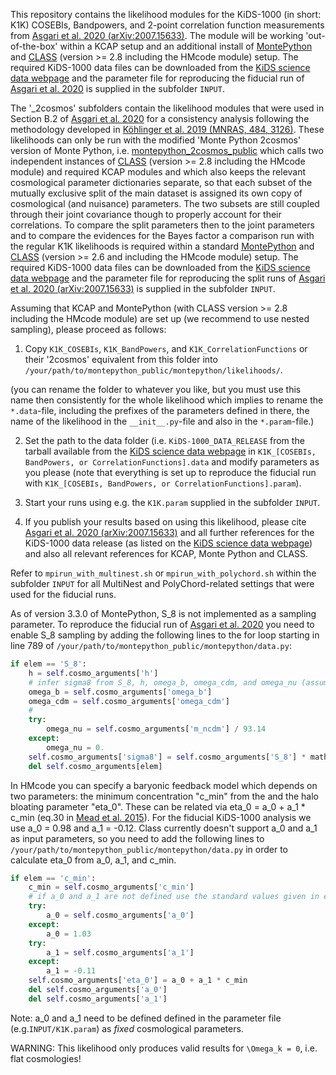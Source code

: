This repository contains the likelihood modules for the KiDS-1000 (in short: K1K) COSEBIs, Bandpowers, and 2-point correlation function measurements from [Asgari et al. 2020 (arXiv:2007.15633)](https://ui.adsabs.harvard.edu/abs/2020arXiv200715633A).
The module will be working 'out-of-the-box' within a KCAP setup and an additional install of [MontePython](https://github.com/brinckmann/montepython_public) and [CLASS](https://github.com/lesgourg/class_public) (version >= 2.8 including the HMcode module) setup. The required KiDS-1000 data files can be downloaded from the [KiDS science data webpage](http://kids.strw.leidenuniv.nl/sciencedata.php) and the parameter file for reproducing the fiducial run of [Asgari et al. 2020](https://ui.adsabs.harvard.edu/abs/2020arXiv200715633A) is supplied in the subfolder `INPUT`.

The '_2cosmos' subfolders contain the likelihood modules that were used in Section B.2 of [Asgari et al. 2020](https://ui.adsabs.harvard.edu/abs/2020arXiv200715633A) for a consistency analysis following the methodology developed in [Köhlinger et al. 2019 (MNRAS, 484, 3126)](http://adsabs.harvard.edu/abs/2019MNRAS.484.3126K).
These likelihoods can only be run with the modified 'Monte Python 2cosmos' version of Monte Python, i.e. [montepython_2cosmos_public](https://github.com/fkoehlin/montepython_2cosmos_public) which calls two independent instances of [CLASS](https://github.com/legourg/class_public) (version >= 2.8 including the HMcode module) and required KCAP modules and which also keeps the relevant cosmological parameter dictionaries separate, so that each subset of the mutually exclusive split of the main dataset is assigned its own copy of cosmological (and nuisance) parameters. The two subsets are still coupled through their joint covariance though to properly account for their correlations. To compare the split parameters then to the joint parameters and to compare the evidences for the Bayes factor a comparison run with the regular K1K likelihoods is required within a standard [MontePython](https://github.com/brinckmann/montepython_public) and [CLASS](https://github.com/lesgourg/class_public) (version >= 2.6 and including the HMcode module) setup. The required KiDS-1000 data files can be downloaded from the [KiDS science data webpage](http://kids.strw.leidenuniv.nl/sciencedata.php) and the parameter file for reproducing the split runs of [Asgari et al. 2020 (arXiv:2007.15633)](https://ui.adsabs.harvard.edu/abs/2020arXiv200715633A) is supplied in the subfolder `INPUT`.

Assuming that KCAP and MontePython (with CLASS version >= 2.8 including the HMcode module) are set up (we recommend to use nested sampling), please proceed as follows:

1) Copy `K1K_COSEBIs`, `K1K_BandPowers`, and `K1K_CorrelationFunctions` or their '2cosmos' equivalent from this folder into `/your/path/to/montepython_public/montepython/likelihoods/`.

(you can rename the folder to whatever you like, but you must use this name then consistently for the whole likelihood which implies to rename the `*.data`-file, including the prefixes of the parameters defined in there, the name of the likelihood in the `__init__.py`-file and also in the `*.param`-file.)

2) Set the path to the data folder (i.e. `KiDS-1000_DATA_RELEASE` from the tarball available from the [KiDS science data webpage](http://kids.strw.leidenuniv.nl/sciencedata.php') in `K1K_[COSEBIs, BandPowers, or CorrelationFunctions].data` and modify parameters as you please (note that everything is set up to reproduce the fiducial run with `K1K_[COSEBIs, BandPowers, or CorrelationFunctions].param`).

3) Start your runs using e.g. the `K1K.param` supplied in the subfolder `INPUT`.

4) If you publish your results based on using this likelihood, please cite [Asgari et al. 2020 (arXiv:2007.15633)](https://ui.adsabs.harvard.edu/abs/2020arXiv200715633A) and all further references for the KiDS-1000 data release (as listed on the [KiDS science data webpage](http://kids.strw.leidenuniv.nl/sciencedata.php)) and also all relevant references for KCAP, Monte Python and CLASS.

Refer to `mpirun_with_multinest.sh` or `mpirun_with_polychord.sh` within the subfolder `INPUT` for all MultiNest and PolyChord-related settings that were used for the fiducial runs.

As of version 3.3.0 of MontePython, S_8 is not implemented as a sampling parameter. To reproduce the fiducial run of [Asgari et al. 2020](https://ui.adsabs.harvard.edu/abs/2020arXiv200715633A) you need to enable S_8 sampling by adding the following lines to the for loop starting in line 789 of `/your/path/to/montepython_public/montepython/data.py`:
```python
if elem == 'S_8':
    h = self.cosmo_arguments['h']
    # infer sigma8 from S_8, h, omega_b, omega_cdm, and omega_nu (assuming one standard massive neutrino and omega_nu=m_nu/93.14)
    omega_b = self.cosmo_arguments['omega_b']
    omega_cdm = self.cosmo_arguments['omega_cdm']
    #
    try:
        omega_nu = self.cosmo_arguments['m_ncdm'] / 93.14
    except:
        omega_nu = 0.
    self.cosmo_arguments['sigma8'] = self.cosmo_arguments['S_8'] * math.sqrt((0.3*h**2) / (omega_b+omega_cdm+omega_nu))
    del self.cosmo_arguments[elem]
```
In HMcode you can specify a baryonic feedback model which depends on two parameters: the minimum concentration "c_min" from the and the halo bloating parameter "eta_0". These can be related via eta_0 = a_0 + a_1 * c_min  (eq.30 in [Mead et al. 2015](https://ui.adsabs.harvard.edu/abs/2015MNRAS.454.1958M)). For the fiducial KiDS-1000 analysis we use a_0 = 0.98 and a_1 = -0.12.
Class currently doesn't support a_0 and a_1 as input parameters, so you need to add the following lines to `/your/path/to/montepython_public/montepython/data.py` in order to calculate eta_0 from a_0, a_1, and c_min.
```python
if elem == 'c_min':
    c_min = self.cosmo_arguments['c_min']
    # if a_0 and a_1 are not defined use the standard values given in equation (30) in Mead et al. 2015
    try:
        a_0 = self.cosmo_arguments['a_0']
    except:
        a_0 = 1.03
    try:
        a_1 = self.cosmo_arguments['a_1']
    except:
        a_1 = -0.11
    self.cosmo_arguments['eta_0'] = a_0 + a_1 * c_min
    del self.cosmo_arguments['a_0']
    del self.cosmo_arguments['a_1']
```
Note: a_0 and a_1 need to be defined defined in the parameter file (e.g.`INPUT/K1K.param`) as *fixed* cosmological parameters.

WARNING: This likelihood only produces valid results for `\Omega_k = 0`, i.e. flat cosmologies!

